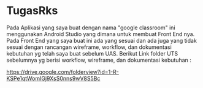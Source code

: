 # TugasRks


Pada Aplikasi yang saya buat dengan nama "google classroom" ini menggunakan Android Studio yang dimana untuk membuat Front End nya. Pada Front End yang saya buat ini ada yang sesuai dan ada juga yang tidak sesuai dengan rancangan wireframe, workflow, dan dokumentasi kebutuhan yg telah saya buat sebelum UAS. Berikut Link folder UTS sebelumnya yg berisi workflow, wireframe, dan dokumentasi kebutuhan :

https://drive.google.com/folderview?id=1-R-KSPe1qtWomIGj9XsS0nns9wV8S5Bc
